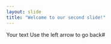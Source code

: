```yaml
---
layout: slide
title: "Welcome to our second slide!"
---
```

Your text
Use the left arrow to go back#